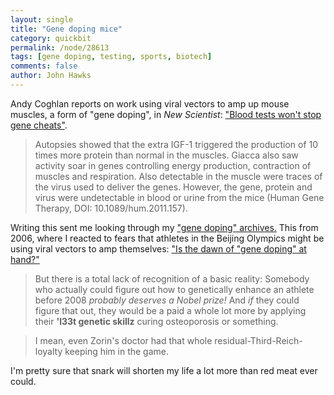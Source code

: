 ```yaml
---
layout: single 
title: "Gene doping mice" 
category: quickbit
permalink: /node/28613
tags: [gene doping, testing, sports, biotech] 
comments: false 
author: John Hawks 
---
```


Andy Coghlan reports on work using viral vectors to amp up mouse muscles, a form of "gene doping", in <em>New Scientist</em>: <a href="http://www.newscientist.com/article/mg21328565.000-blood-tests-wont-stop-gene-cheats.html">"Blood tests won't stop gene cheats"</a>. 

<blockquote>Autopsies showed that the extra IGF-1 triggered the production of 10 times more protein than normal in the muscles. Giacca also saw activity soar in genes controlling energy production, contraction of muscles and respiration. Also detectable in the muscle were traces of the virus used to deliver the genes. However, the gene, protein and virus were undetectable in blood or urine from the mice (Human Gene Therapy, DOI: 10.1089/hum.2011.157).</blockquote>

Writing this sent me looking through my <a href="http://johnhawks.net/taxonomy/term/379">"gene doping" archives.</a> This from 2006, where I reacted to fears that athletes in the Beijing Olympics might be using viral vectors to amp themselves: <a href="http://johnhawks.net/weblog/topics/biotech/testing/gene_doping_beijing_olympics_2006.html">"Is the dawn of "gene doping" at hand?"</a>

<blockquote>But there is a total lack of recognition of a basic reality: Somebody who actually could figure out how to genetically enhance an athlete before 2008 <i>probably deserves a Nobel prize!</i> And <i>if</i> they could figure that out, they would be a paid a whole lot more by applying their <b>'l33t genetic skillz</b> curing osteoporosis or something. </blockquote>

<blockquote> I mean, even Zorin's doctor had that whole residual-Third-Reich-loyalty keeping him in the game.</blockquote>

I'm pretty sure that snark will shorten my life a lot more than red meat ever could. 




